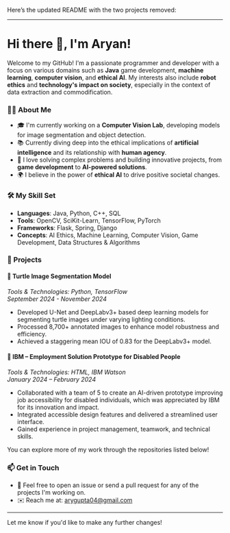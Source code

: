 Here’s the updated README with the two projects removed:

---

# Hi there 👋, I'm Aryan!

Welcome to my GitHub! I'm a passionate programmer and developer with a focus on various domains such as **Java** game development, **machine learning**, **computer vision**, and **ethical AI**. My interests also include **robot ethics** and **technology's impact on society**, especially in the context of data extraction and commodification.

### 🧑‍💻 About Me

- 🎓 I'm currently working on a **Computer Vision Lab**, developing models for image segmentation and object detection.
- 📚 Currently diving deep into the ethical implications of **artificial intelligence** and its relationship with **human agency**.
- 🔧 I love solving complex problems and building innovative projects, from **game development** to **AI-powered solutions**.
- 🌍 I believe in the power of **ethical AI** to drive positive societal changes.

### 🛠️ My Skill Set

- **Languages**: Java, Python, C++, SQL
- **Tools**: OpenCV, SciKit-Learn, TensorFlow, PyTorch
- **Frameworks**: Flask, Spring, Django
- **Concepts**: AI Ethics, Machine Learning, Computer Vision, Game Development, Data Structures & Algorithms

### 📂 Projects

#### 🐢 **Turtle Image Segmentation Model**  
*Tools & Technologies: Python, TensorFlow*  
*September 2024 - November 2024*  
- Developed U-Net and DeepLabv3+ based deep learning models for segmenting turtle images under varying lighting conditions.
- Processed 8,700+ annotated images to enhance model robustness and efficiency.
- Achieved a staggering mean IOU of 0.83 for the DeepLabv3+ model.

#### 💼 **IBM – Employment Solution Prototype for Disabled People**  
*Tools & Technologies: HTML, IBM Watson*  
*January 2024 – February 2024*  
- Collaborated with a team of 5 to create an AI-driven prototype improving job accessibility for disabled individuals, which was appreciated by IBM for its innovation and impact.
- Integrated accessible design features and delivered a streamlined user interface.
- Gained experience in project management, teamwork, and technical skills.

You can explore more of my work through the repositories listed below!

### 📫 Get in Touch

- 💬 Feel free to open an issue or send a pull request for any of the projects I'm working on.
- ✉️ Reach me at: arygupta04@gmail.com

---

Let me know if you'd like to make any further changes!
